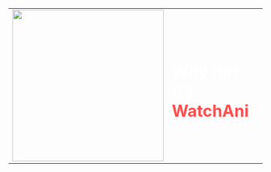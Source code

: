 <div align="center">

  <table>
    <tr>
      <td>
        <img src="https://cdnb.artstation.com/p/assets/images/images/013/713/607/original/guillermo-angel-pineda-isaacgif2.gif?1540823222" width="300" />
      </td>
      <td>
        <h1 style="color:white;">Why not try <span style="color:#ff4d4d;">WatchAni</span>?</h1>
      </td>
    </tr>
  </table>

</div>
